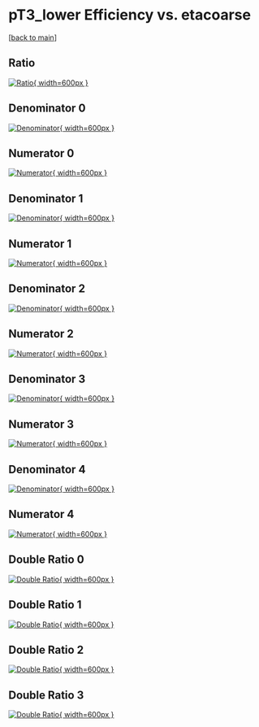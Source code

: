 # pT3_lower Efficiency vs. etacoarse

[[back to main](./)]



## Ratio

[![Ratio](../mtv/var/pT3_lower_vtr_11_1_eff_etacoarse.png){ width=600px }](../mtv/var/pT3_lower_vtr_11_1_eff_etacoarse.pdf)

## Denominator 0

[![Denominator](../mtv/den/pT3_lower_vtr_11_1_eff_etacoarse_den0.png){ width=600px }](../mtv/den/pT3_lower_vtr_11_1_eff_etacoarse_den0.pdf)

## Numerator 0

[![Numerator](../mtv/num/pT3_lower_vtr_11_1_eff_etacoarse_num0.png){ width=600px }](../mtv/num/pT3_lower_vtr_11_1_eff_etacoarse_num0.pdf)

## Denominator 1

[![Denominator](../mtv/den/pT3_lower_vtr_11_1_eff_etacoarse_den1.png){ width=600px }](../mtv/den/pT3_lower_vtr_11_1_eff_etacoarse_den1.pdf)

## Numerator 1

[![Numerator](../mtv/num/pT3_lower_vtr_11_1_eff_etacoarse_num1.png){ width=600px }](../mtv/num/pT3_lower_vtr_11_1_eff_etacoarse_num1.pdf)

## Denominator 2

[![Denominator](../mtv/den/pT3_lower_vtr_11_1_eff_etacoarse_den2.png){ width=600px }](../mtv/den/pT3_lower_vtr_11_1_eff_etacoarse_den2.pdf)

## Numerator 2

[![Numerator](../mtv/num/pT3_lower_vtr_11_1_eff_etacoarse_num2.png){ width=600px }](../mtv/num/pT3_lower_vtr_11_1_eff_etacoarse_num2.pdf)

## Denominator 3

[![Denominator](../mtv/den/pT3_lower_vtr_11_1_eff_etacoarse_den3.png){ width=600px }](../mtv/den/pT3_lower_vtr_11_1_eff_etacoarse_den3.pdf)

## Numerator 3

[![Numerator](../mtv/num/pT3_lower_vtr_11_1_eff_etacoarse_num3.png){ width=600px }](../mtv/num/pT3_lower_vtr_11_1_eff_etacoarse_num3.pdf)

## Denominator 4

[![Denominator](../mtv/den/pT3_lower_vtr_11_1_eff_etacoarse_den4.png){ width=600px }](../mtv/den/pT3_lower_vtr_11_1_eff_etacoarse_den4.pdf)

## Numerator 4

[![Numerator](../mtv/num/pT3_lower_vtr_11_1_eff_etacoarse_num4.png){ width=600px }](../mtv/num/pT3_lower_vtr_11_1_eff_etacoarse_num4.pdf)

## Double Ratio 0

[![Double Ratio](../mtv/ratio/pT3_lower_vtr_11_1_eff_etacoarse_ratio0.png){ width=600px }](../mtv/ratio/pT3_lower_vtr_11_1_eff_etacoarse_ratio0.pdf)

## Double Ratio 1

[![Double Ratio](../mtv/ratio/pT3_lower_vtr_11_1_eff_etacoarse_ratio1.png){ width=600px }](../mtv/ratio/pT3_lower_vtr_11_1_eff_etacoarse_ratio1.pdf)

## Double Ratio 2

[![Double Ratio](../mtv/ratio/pT3_lower_vtr_11_1_eff_etacoarse_ratio2.png){ width=600px }](../mtv/ratio/pT3_lower_vtr_11_1_eff_etacoarse_ratio2.pdf)

## Double Ratio 3

[![Double Ratio](../mtv/ratio/pT3_lower_vtr_11_1_eff_etacoarse_ratio3.png){ width=600px }](../mtv/ratio/pT3_lower_vtr_11_1_eff_etacoarse_ratio3.pdf)

